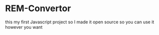 # REM-Convertor

this my first Javascript project so I made it open source so you can use it however you want 
